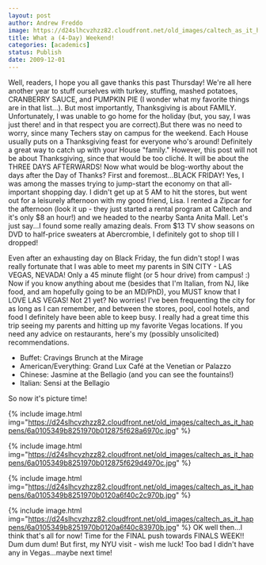 ```yaml
---
layout: post
author: Andrew Freddo
image: https://d24slhcvzhzz82.cloudfront.net/old_images/caltech_as_it_happens/6a0105349b8251970b0120a6f405f7970b.jpg
title: What a (4-Day) Weekend!
categories: [academics]
status: Publish
date: 2009-12-01
---
```



Well, readers, I hope you all gave thanks this past Thursday! We're all here another year to stuff ourselves with turkey, stuffing, mashed potatoes, CRANBERRY SAUCE, and PUMPKIN PIE (I wonder what my favorite things are in that list...). But most importantly, Thanksgiving is about FAMILY. Unfortunately, I was unable to go home for the holiday (but, you say, I was just there! and in that respect you are correct).But there was no need to worry, since many Techers stay on campus for the weekend. Each House usually puts on a Thanksgiving feast for everyone who's around! Definitely a great way to catch up with your House "family." However, this post will not be about Thanksgiving, since that would be too cliché. It will be about the THREE DAYS AFTERWARDS!
Now what would be blog-worthy about the days after the Day of Thanks? First and foremost...BLACK FRIDAY! Yes, I was among the masses trying to jump-start the economy on that all-important shopping day. I didn't get up at 5 AM to hit the stores, but went out for a leisurely afternoon with my good friend, Lisa. I rented a Zipcar for the afternoon (look it up - they just started a rental program at Caltech and it's only $8 an hour!) and we headed to the nearby Santa Anita Mall. Let's just say...I found some really amazing deals. From $13 TV show seasons on DVD to half-price sweaters at Abercrombie, I definitely got to shop till I dropped!

Even after an exhausting day on Black Friday, the fun didn't stop! I was really fortunate that I was able to meet my parents in SIN CITY - LAS VEGAS, NEVADA! Only a 45 minute flight (or 5 hour drive) from campus! :)
Now if you know anything about me (besides that I'm Italian, from NJ, like food, and am hopefully going to be an MD/PhD), you MUST know that I LOVE LAS VEGAS! Not 21 yet? No worries! I've been frequenting the city for as long as I can remember, and between the stores, pool, cool hotels, and food I definitely have been able to keep busy. I really had a great time this trip seeing my parents and hitting up my favorite Vegas locations. If you need any advice on restaurants, here's my (possibly unsolicited) recommendations.

- Buffet: Cravings Brunch at the Mirage
- American/Everything: Grand Lux Café at the Venetian or Palazzo
- Chinese: Jasmine at the Bellagio (and you can see the fountains!)
- Italian: Sensi at the Bellagio

So now it's picture time!


{% include image.html img="https://d24slhcvzhzz82.cloudfront.net/old_images/caltech_as_it_happens/6a0105349b8251970b012875f628a6970c.jpg" %}

{% include image.html img="https://d24slhcvzhzz82.cloudfront.net/old_images/caltech_as_it_happens/6a0105349b8251970b012875f629d4970c.jpg" %}

{% include image.html img="https://d24slhcvzhzz82.cloudfront.net/old_images/caltech_as_it_happens/6a0105349b8251970b0120a6f40c2c970b.jpg" %}

{% include image.html img="https://d24slhcvzhzz82.cloudfront.net/old_images/caltech_as_it_happens/6a0105349b8251970b0120a6f40c83970b.jpg" %} OK well then...I think that's all for now! Time for the FINAL push towards FINALS WEEK!! Dum dum dum! But first, my NYU visit - wish me luck! Too bad I didn't have any in Vegas...maybe next time!
